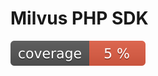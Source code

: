 # Milvus PHP SDK

![Code Coverage Badge](https://github.com/andreyvolosyuk/milvus-sdk-php/blob/image-data/coverage.svg)
